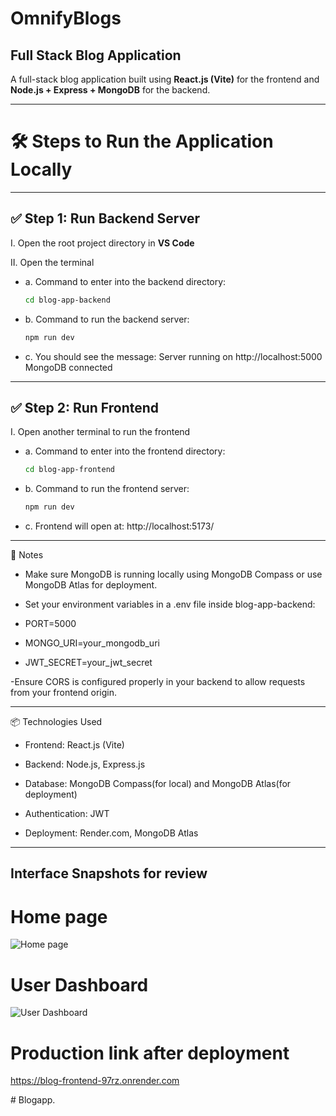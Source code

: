 # OmnifyBlogs  
## Full Stack Blog Application  

A full-stack blog application built using **React.js (Vite)** for the frontend and **Node.js + Express + MongoDB** for the backend.

---

# 🛠️ Steps to Run the Application Locally

---

## ✅ Step 1: Run Backend Server  

I. Open the root project directory in **VS Code**  

II. Open the terminal  

- a. Command to enter into the backend directory:  
  ```bash
  cd blog-app-backend
- b. Command to run the backend server:
  ```bash
  npm run dev
- c. You should see the message:
   Server running on http://localhost:5000  
   MongoDB connected

---

## ✅ Step 2: Run Frontend

I. Open another terminal to run the frontend

- a. Command to enter into the frontend directory:
  ```bash
  cd blog-app-frontend
- b. Command to run the frontend server:
  ```bash
  npm run dev
- c. Frontend will open at:
  http://localhost:5173/

---
🧾 Notes
- Make sure MongoDB is running locally using MongoDB Compass or use MongoDB Atlas for deployment.

- Set your environment variables in a .env file inside blog-app-backend:
- PORT=5000
- MONGO_URI=your_mongodb_uri
- JWT_SECRET=your_jwt_secret

-Ensure CORS is configured properly in your backend to allow requests from your frontend origin.

---

📦 Technologies Used
- Frontend: React.js (Vite)

- Backend: Node.js, Express.js

- Database: MongoDB Compass(for local) and MongoDB Atlas(for deployment)

- Authentication: JWT

- Deployment: Render.com, MongoDB Atlas

---
## Interface Snapshots for review

# Home page

![Home page](https://github.com/user-attachments/assets/a09f9db6-3a38-4a8c-abb4-d4378dce341c)

# User Dashboard

![User Dashboard](https://github.com/user-attachments/assets/0102a123-66fa-434f-a9b7-09bfb0b072e4)

# Production link after deployment

https://blog-frontend-97rz.onrender.com


  





     

    
#   B l o g a p p .  
 
